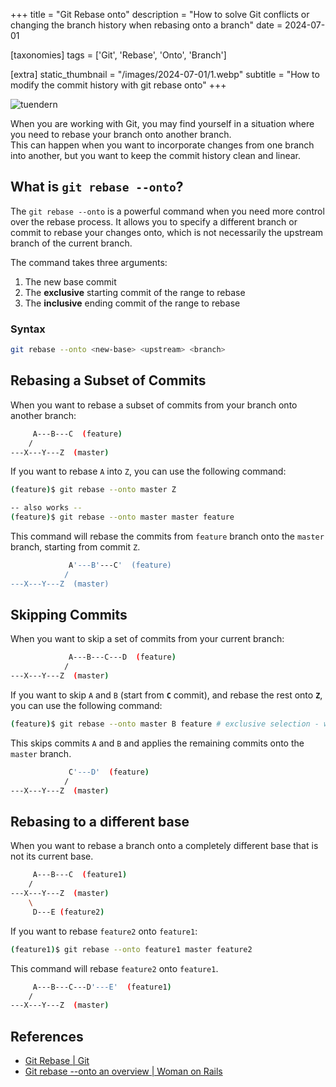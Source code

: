 +++
title = "Git Rebase onto"
description = "How to solve Git conflicts or changing the branch history when rebasing onto a branch"
date = 2024-07-01

[taxonomies]
tags = ['Git', 'Rebase', 'Onto', 'Branch']

[extra]
static_thumbnail = "/images/2024-07-01/1.webp"
subtitle = "How to modify the commit history with git rebase onto"
+++

![tuendern](/images/2024-07-01/1.webp)

When you are working with Git, you may find yourself in a situation where you need to rebase your branch onto another branch.<br>
This can happen when you want to incorporate changes from one branch into another, but you want to keep the commit history clean and linear.

## What is `git rebase --onto`?

The `git rebase --onto` is a powerful command when you need more control over the rebase process.
It allows you to specify a different branch or commit to rebase your changes onto, which is not necessarily the upstream branch of the current branch.

The command takes three arguments:

1. The new base commit
2. The **exclusive** starting commit of the range to rebase
3. The **inclusive** ending commit of the range to rebase

### Syntax

```bash
git rebase --onto <new-base> <upstream> <branch>
```

## Rebasing a Subset of Commits

When you want to rebase a subset of commits from your branch onto another branch:

```bash
     A---B---C  (feature)
    /
---X---Y---Z  (master)
```

If you want to rebase `A` into `Z`, you can use the following command:

```bash
(feature)$ git rebase --onto master Z

-- also works --
(feature)$ git rebase --onto master master feature
```

This command will rebase the commits from `feature` branch onto the `master` branch, starting from commit `Z`.

```bash
             A'---B'---C'  (feature)
            /
---X---Y---Z  (master)
```

## Skipping Commits

When you want to skip a set of commits from your current branch:

```bash
             A---B---C---D  (feature)
            /
---X---Y---Z  (master)
```

If you want to skip `A` and `B` (start from **`C`** commit), and rebase the rest onto **`Z`**, you can use the following command:

```bash
(feature)$ git rebase --onto master B feature # exclusive selection - we pick B, not C
```

This skips commits `A` and `B` and applies the remaining commits onto the `master` branch.

```bash
             C'---D'  (feature)
            /
---X---Y---Z  (master)
```

## Rebasing to a different base

When you want to rebase a branch onto a completely different base that is not its current base.

```bash
     A---B---C  (feature1)
    /
---X---Y---Z  (master)
    \
     D---E (feature2)
```

If you want to rebase `feature2` onto `feature1`:

```bash
(feature1)$ git rebase --onto feature1 master feature2
```

This command will rebase `feature2` onto `feature1`.

```bash
     A---B---C---D'---E'  (feature1)
    /
---X---Y---Z  (master)
```

<div class="separator"></div>

## References

- [Git Rebase | Git](https://git-scm.com/docs/git-rebase)
- [Git rebase --onto an overview | Woman on Rails](https://womanonrails.com/git-rebase-onto)
